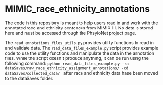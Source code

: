 # MIMIC_race_ethnicity_annotations


The code in this repository is meant to help users read in and work with the annotated race and ethnicity sentences from MIMIC-III. No data is stored here and must be accessed through the PhsyioNet project page.

The `read_annotations_files_utils.py` provides utility functions to read in and validate data. The `read_data_files_example.py` script provides example code to use the utility functions and manipulate the data in the annotation files. While the script doesn't produce anything, it can be run using the following command: `python read_data_files_example.py -ra dataSaves/raw_race_ethnicity_assignment_annotations/ -cd dataSaves/collected_data/ ` after race and ethnicity data hase been moved to the dataSaves folder.
